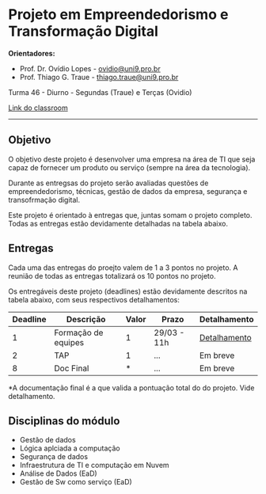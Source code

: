 # Projeto em Empreendedorismo e Transformação Digital

**Orientadores:**

- Prof. Dr. Ovídio Lopes - ovidio@uni9.pro.br
- Prof. Thiago G. Traue - thiago.traue@uni9.pro.br

Turma 46 - Diurno - Segundas (Traue) e Terças (Ovidio)

[Link do classroom](https://classroom.google.com/c/NTkzODc0Nzg5NTc2?cjc=y2fh4d2)

***

## Objetivo

O objetivo deste projeto é desenvolver uma empresa na área de TI que seja capaz de fornecer um produto ou serviço (sempre na área da tecnologia).

Durante as entregsas do projeto serão avaliadas questões de empreendedorismo, técnicas, gestão de dados da empresa, segurança e transofrmação digital.

Este projeto é orientado à entregas que, juntas somam o projeto completo. Todas as entregas estão devidamente detalhadas na tabela abaixo.

## Entregas

Cada uma das entregas do proejto valem de 1 a 3 pontos no projeto. A reunião de todas as entregas totalizará os 10 pontos no projeto.

Os entregáveis deste projeto (deadlines) estão devidamente descritos na tabela abaixo, com seus respectivos detalhamentos:

| Deadline | Descrição           | Valor | Prazo       | Detalhamento |
|----------|---------------------|-------|-------------|--------------|
| 1        | Formação de equipes | 1     | 29/03 - 11h | [Detalhamento]() |
| 2        | TAP                 | 1     | ...         | Em breve     |
| 8        | Doc Final           | *     | ...         | Em breve     |

*A documentação final é a que valida a pontuação total do do projeto. Vide detalhamento.

## Disciplinas do módulo

- Gestão de dados
- Lógica aplciada a computação
- Segurança de dados
- Infraestrutura de TI e computação em Nuvem
- Análise de Dados (EaD)
- Gestão de Sw como serviço (EaD)
